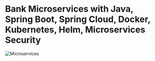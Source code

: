 # Bank Microservices with Java, Spring Boot, Spring Cloud, Docker, Kubernetes, Helm, Microservices Security

![Microservices](https://github.com/user-attachments/assets/fc418657-d9a2-4955-8034-c5a0d0225313)
